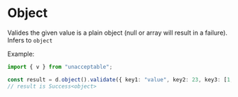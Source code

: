 # Object

Valides the given value is a plain object (null or array will result in a failure). Infers to `object`

Example:

```ts
import { v } from "unacceptable";

const result = d.object().validate({ key1: "value", key2: 23, key3: [1, "2"] });
// result is Success<object>
```
